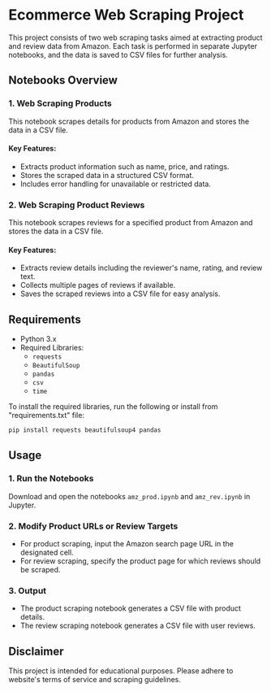 
# Ecommerce Web Scraping Project

This project consists of two web scraping tasks aimed at extracting product and review data from Amazon. Each task is performed in separate Jupyter notebooks, and the data is saved to CSV files for further analysis.

## Notebooks Overview

### 1. Web Scraping Products
This notebook scrapes details for products from Amazon and stores the data in a CSV file.

#### Key Features:
- Extracts product information such as name, price, and ratings.
- Stores the scraped data in a structured CSV format.
- Includes error handling for unavailable or restricted data.

### 2. Web Scraping Product Reviews
This notebook scrapes reviews for a specified product from Amazon and stores the data in a CSV file.

#### Key Features:
- Extracts review details including the reviewer's name, rating, and review text.
- Collects multiple pages of reviews if available.
- Saves the scraped reviews into a CSV file for easy analysis.

## Requirements

- Python 3.x
- Required Libraries:
  - `requests`
  - `BeautifulSoup`
  - `pandas`
  - `csv`
  - `time`

To install the required libraries, run the following or install from "requirements.txt" file:

```bash
pip install requests beautifulsoup4 pandas
```

## Usage

### 1. Run the Notebooks

Download and open the notebooks `amz_prod.ipynb` and `amz_rev.ipynb` in Jupyter.

### 2. Modify Product URLs or Review Targets

- For product scraping, input the Amazon search page URL in the designated cell.
- For review scraping, specify the product page for which reviews should be scraped.

### 3. Output

- The product scraping notebook generates a CSV file with product details.
- The review scraping notebook generates a CSV file with user reviews.

## Disclaimer
This project is intended for educational purposes. Please adhere to website's terms of service and scraping guidelines.
